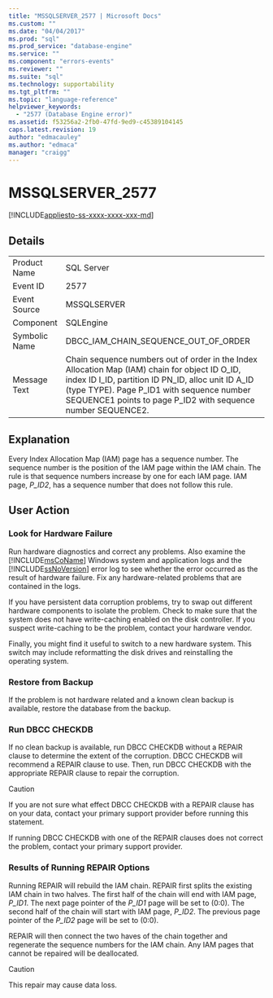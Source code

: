 ```yaml
---
title: "MSSQLSERVER_2577 | Microsoft Docs"
ms.custom: ""
ms.date: "04/04/2017"
ms.prod: "sql"
ms.prod_service: "database-engine"
ms.service: ""
ms.component: "errors-events"
ms.reviewer: ""
ms.suite: "sql"
ms.technology: supportability
ms.tgt_pltfrm: ""
ms.topic: "language-reference"
helpviewer_keywords: 
  - "2577 (Database Engine error)"
ms.assetid: f53256a2-2fb0-47fd-9ed9-c45389104145
caps.latest.revision: 19
author: "edmacauley"
ms.author: "edmaca"
manager: "craigg"
---
```

# MSSQLSERVER_2577
[!INCLUDE[appliesto-ss-xxxx-xxxx-xxx-md](../../includes/appliesto-ss-xxxx-xxxx-xxx-md.md)]
  
## Details  
  
|||  
|-|-|  
|Product Name|SQL Server|  
|Event ID|2577|  
|Event Source|MSSQLSERVER|  
|Component|SQLEngine|  
|Symbolic Name|DBCC_IAM_CHAIN_SEQUENCE_OUT_OF_ORDER|  
|Message Text|Chain sequence numbers out of order in the Index Allocation Map (IAM) chain for object ID O_ID, index ID I_ID, partition ID PN_ID, alloc unit ID A_ID (type TYPE). Page P_ID1 with sequence number SEQUENCE1 points to page P_ID2 with sequence number SEQUENCE2.|  
  
## Explanation  
Every Index Allocation Map (IAM) page has a sequence number. The sequence number is the position of the IAM page within the IAM chain. The rule is that sequence numbers increase by one for each IAM page. IAM page, *P_ID2*, has a sequence number that does not follow this rule.  
  
## User Action  
  
### Look for Hardware Failure  
Run hardware diagnostics and correct any problems. Also examine the [!INCLUDE[msCoName](../../includes/msconame-md.md)] Windows system and application logs and the [!INCLUDE[ssNoVersion](../../includes/ssnoversion-md.md)] error log to see whether the error occurred as the result of hardware failure. Fix any hardware-related problems that are contained in the logs.  
  
If you have persistent data corruption problems, try to swap out different hardware components to isolate the problem. Check to make sure that the system does not have write-caching enabled on the disk controller. If you suspect write-caching to be the problem, contact your hardware vendor.  
  
Finally, you might find it useful to switch to a new hardware system. This switch may include reformatting the disk drives and reinstalling the operating system.  
  
### Restore from Backup  
If the problem is not hardware related and a known clean backup is available, restore the database from the backup.  
  
### Run DBCC CHECKDB  
If no clean backup is available, run DBCC CHECKDB without a REPAIR clause to determine the extent of the corruption. DBCC CHECKDB will recommend a REPAIR clause to use. Then, run DBCC CHECKDB with the appropriate REPAIR clause to repair the corruption.  
  
> [!CAUTION]  
> If you are not sure what effect DBCC CHECKDB with a REPAIR clause has on your data, contact your primary support provider before running this statement.  
  
If running DBCC CHECKDB with one of the REPAIR clauses does not correct the problem, contact your primary support provider.  
  
### Results of Running REPAIR Options  
Running REPAIR will rebuild the IAM chain. REPAIR first splits the existing IAM chain in two halves. The first half of the chain will end with IAM page, *P_ID1*. The next page pointer of the *P_ID1* page will be set to (0:0). The second half of the chain will start with IAM page, *P_ID2*. The previous page pointer of the *P_ID2* page will be set to (0:0).  
  
REPAIR will then connect the two haves of the chain together and regenerate the sequence numbers for the IAM chain. Any IAM pages that cannot be repaired will be deallocated.  
  
> [!CAUTION]  
> This repair may cause data loss.  
  

